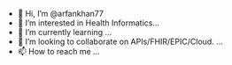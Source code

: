- 👋 Hi, I’m @arfankhan77
- 👀 I’m interested in Health Informatics...
- 🌱 I’m currently learning ...
- 💞️ I’m looking to collaborate on APIs/FHIR/EPIC/Cloud. ...
- 📫 How to reach me ...

<!---
arfankhan77/arfankhan77 is a ✨ special ✨ repository because its `README.md` (this file) appears on your GitHub profile.
You can click the Preview link to take a look at your changes.
--->
